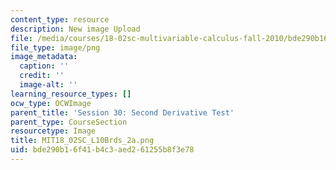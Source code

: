 ```yaml
---
content_type: resource
description: New image Upload
file: /media/courses/18-02sc-multivariable-calculus-fall-2010/bde290b16f41b4c3aed261255b8f3e78_MIT18_02SC_L10Brds_2a.png
file_type: image/png
image_metadata:
  caption: ''
  credit: ''
  image-alt: ''
learning_resource_types: []
ocw_type: OCWImage
parent_title: 'Session 30: Second Derivative Test'
parent_type: CourseSection
resourcetype: Image
title: MIT18_02SC_L10Brds_2a.png
uid: bde290b1-6f41-b4c3-aed2-61255b8f3e78
---
```

